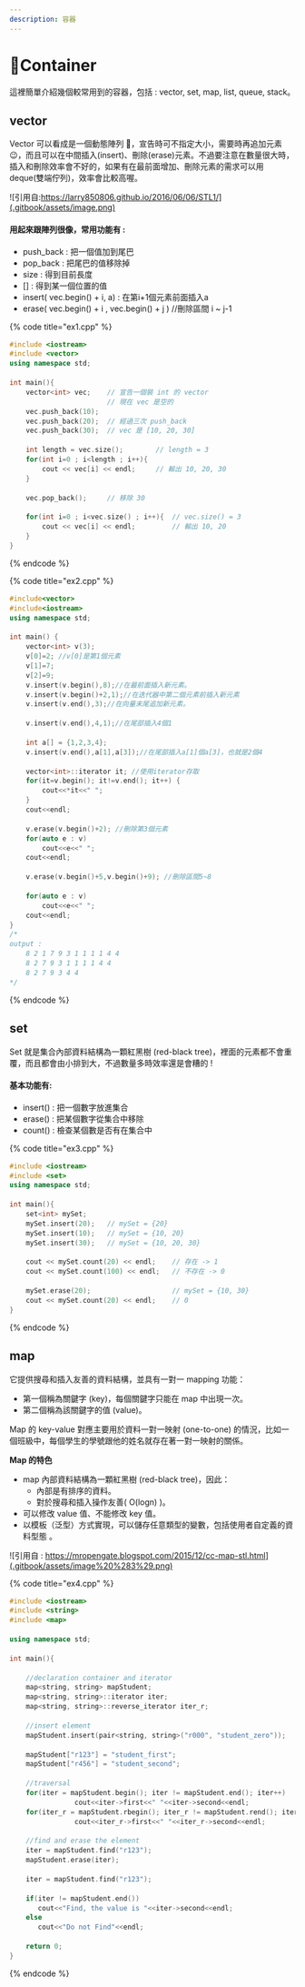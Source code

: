 ```yaml
---
description: 容器
---
```


# 🥗Container

這裡簡單介紹幾個較常用到的容器，包括 : vector, set, map, list, queue, stack。

## vector

Vector 可以看成是一個動態陣列 🎄，宣告時可不指定大小，需要時再追加元素😉，而且可以在中間插入\(insert\)、刪除\(erase\)元素。不過要注意在數量很大時，插入和刪除效率會不好的，如果有在最前面增加、刪除元素的需求可以用deque\(雙端佇列\)，效率會比較高喔。

![&#x5F15;&#x7528;&#x81EA;:https://larry850806.github.io/2016/06/06/STL1/](.gitbook/assets/image.png)

#### 用起來跟陣列很像，常用功能有 :

* push\_back : 把一個值加到尾巴
* pop\_back : 把尾巴的值移除掉
* size : 得到目前長度
* \[\] : 得到某一個位置的值
* insert\( vec.begin\(\) + i, a\) : 在第i+1個元素前面插入a
* erase\( vec.begin\(\) + i , vec.begin\(\) + j \)  //刪除區間 i ~ j-1

{% code title="ex1.cpp" %}
```cpp
#include <iostream>
#include <vector>
using namespace std;

int main(){
    vector<int> vec;    // 宣告一個裝 int 的 vector
                        // 現在 vec 是空的
    vec.push_back(10);
    vec.push_back(20);  // 經過三次 push_back
    vec.push_back(30);  // vec 是 [10, 20, 30]

    int length = vec.size();        // length = 3
    for(int i=0 ; i<length ; i++){
        cout << vec[i] << endl;     // 輸出 10, 20, 30
    }

    vec.pop_back();     // 移除 30

    for(int i=0 ; i<vec.size() ; i++){  // vec.size() = 3
        cout << vec[i] << endl;         // 輸出 10, 20
    }
}

```
{% endcode %}

{% code title="ex2.cpp" %}
```cpp
#include<vector>
#include<iostream>
using namespace std;

int main() {
    vector<int> v(3);
    v[0]=2; //v[0]是第1個元素
    v[1]=7;
    v[2]=9;
    v.insert(v.begin(),8);//在最前面插入新元素。
    v.insert(v.begin()+2,1);//在迭代器中第二個元素前插入新元素
    v.insert(v.end(),3);//在向量末尾追加新元素。

    v.insert(v.end(),4,1);//在尾部插入4個1

    int a[] = {1,2,3,4};
    v.insert(v.end(),a[1],a[3]);//在尾部插入a[1]個a[3]，也就是2個4

    vector<int>::iterator it; //使用iterator存取
    for(it=v.begin(); it!=v.end(); it++) {
        cout<<*it<<" ";
    }
    cout<<endl;

    v.erase(v.begin()+2); //刪除第3個元素
    for(auto e : v)
        cout<<e<<" ";
    cout<<endl;

    v.erase(v.begin()+5,v.begin()+9); //刪除區間5~8

    for(auto e : v)
        cout<<e<<" ";
    cout<<endl;
}
/*
output :
    8 2 1 7 9 3 1 1 1 1 4 4
    8 2 7 9 3 1 1 1 1 4 4
    8 2 7 9 3 4 4
*/
```
{% endcode %}

## set

Set 就是集合內部資料結構為一顆紅黑樹 \(red-black tree\)，裡面的元素都不會重覆，而且都會由小排到大，不過數量多時效率還是會糟的 !

#### 基本功能有: <a id="&#x57FA;&#x672C;&#x529F;&#x80FD;&#x6709;-2"></a>

* insert\(\) : 把一個數字放進集合
* erase\(\) : 把某個數字從集合中移除
* count\(\) : 檢查某個數是否有在集合中

{% code title="ex3.cpp" %}
```cpp
#include <iostream>
#include <set>
using namespace std;

int main(){
    set<int> mySet;
    mySet.insert(20);   // mySet = {20}
    mySet.insert(10);   // mySet = {10, 20}
    mySet.insert(30);   // mySet = {10, 20, 30}

    cout << mySet.count(20) << endl;    // 存在 -> 1
    cout << mySet.count(100) << endl;   // 不存在 -> 0

    mySet.erase(20);                    // mySet = {10, 30}
    cout << mySet.count(20) << endl;    // 0
}
```
{% endcode %}

## map

 它提供搜尋和插入友善的資料結構，並具有一對一 mapping 功能：

* 第一個稱為關鍵字 \(key\)，每個關鍵字只能在 map 中出現一次。
* 第二個稱為該關鍵字的值 \(value\)。

  
Map 的 key-value 對應主要用於資料一對一映射 \(one-to-one\) 的情況，比如一個班級中，每個學生的學號跟他的姓名就存在著一對一映射的關係。

**Map 的特色**

* map 內部資料結構為一顆紅黑樹 \(red-black tree\)，因此：
  * 內部是有排序的資料。
  * 對於搜尋和插入操作友善\( O\(logn\) \)。
* 可以修改 value 值、不能修改 key 值。
* 以模板（泛型）方式實現，可以儲存任意類型的變數，包括使用者自定義的資料型態 。

![&#x5F15;&#x7528;&#x81EA; : https://mropengate.blogspot.com/2015/12/cc-map-stl.html](.gitbook/assets/image%20%283%29.png)

{% code title="ex4.cpp" %}
```cpp
#include <iostream>
#include <string>
#include <map>

using namespace std;

int main(){

    //declaration container and iterator
    map<string, string> mapStudent;
    map<string, string>::iterator iter;
    map<string, string>::reverse_iterator iter_r;

    //insert element
    mapStudent.insert(pair<string, string>("r000", "student_zero"));

    mapStudent["r123"] = "student_first";
    mapStudent["r456"] = "student_second";

    //traversal
    for(iter = mapStudent.begin(); iter != mapStudent.end(); iter++)
                cout<<iter->first<<" "<<iter->second<<endl;
    for(iter_r = mapStudent.rbegin(); iter_r != mapStudent.rend(); iter_r++)
                cout<<iter_r->first<<" "<<iter_r->second<<endl;

    //find and erase the element
    iter = mapStudent.find("r123");
    mapStudent.erase(iter);

    iter = mapStudent.find("r123");

    if(iter != mapStudent.end())
       cout<<"Find, the value is "<<iter->second<<endl;
    else
       cout<<"Do not Find"<<endl;

    return 0;
}
```
{% endcode %}

